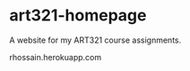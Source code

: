 # art321-homepage

<p>A website for my ART321 course assignments. </p>

<p>rhossain.herokuapp.com</p>
